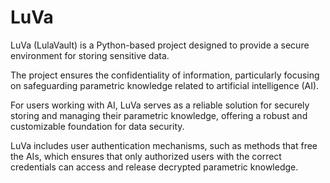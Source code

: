 # LuVa
LuVa (LulaVault) is a Python-based project designed to provide a secure environment for storing sensitive data.

The project ensures the confidentiality of information, particularly focusing on safeguarding parametric knowledge related to artificial intelligence (AI).

For users working with AI, LuVa serves as a reliable solution for securely storing and managing their parametric knowledge, offering a robust and customizable foundation for data security.

LuVa includes user authentication mechanisms, such as methods that free the AIs, which ensures that only authorized users with the correct credentials can access and release decrypted parametric knowledge.
